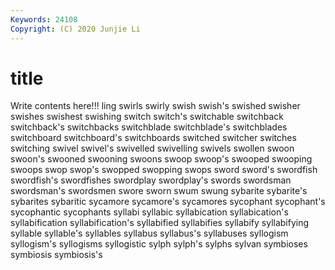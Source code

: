 ```yaml
---
Keywords: 24108
Copyright: (C) 2020 Junjie Li
---
```


# title

Write contents here!!!
ling 
swirls 
swirly 
swish 
swish's 
swished
swisher 
swishes 
swishest 
swishing 
switch 
switch's 
switchable 
switchback 
switchback's 
switchbacks
switchblade 
switchblade's 
switchblades 
switchboard 
switchboard's 
switchboards 
switched 
switcher 
switches 
switching
swivel 
swivel's 
swivelled 
swivelling 
swivels 
swollen 
swoon 
swoon's 
swooned 
swooning
swoons 
swoop 
swoop's 
swooped 
swooping 
swoops 
swop 
swop's 
swopped 
swopping
swops 
sword 
sword's 
swordfish 
swordfish's 
swordfishes 
swordplay 
swordplay's 
swords 
swordsman
swordsman's 
swordsmen 
swore 
sworn 
swum 
swung 
sybarite 
sybarite's 
sybarites 
sybaritic
sycamore 
sycamore's 
sycamores 
sycophant 
sycophant's 
sycophantic 
sycophants 
syllabi 
syllabic 
syllabication
syllabication's 
syllabification 
syllabification's 
syllabified 
syllabifies 
syllabify 
syllabifying 
syllable 
syllable's 
syllables
syllabus 
syllabus's 
syllabuses 
syllogism 
syllogism's 
syllogisms 
syllogistic 
sylph 
sylph's 
sylphs
sylvan 
symbioses 
symbiosis 
symbiosis's 
